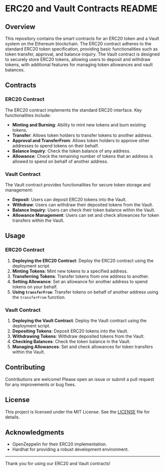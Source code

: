 # ERC20 and Vault Contracts README

## Overview

This repository contains the smart contracts for an ERC20 token and a Vault system on the Ethereum blockchain. The ERC20 contract adheres to the standard ERC20 token specification, providing basic functionalities such as token transfer, approval, and balance inquiry. The Vault contract is designed to securely store ERC20 tokens, allowing users to deposit and withdraw tokens, with additional features for managing token allowances and vault balances.

## Contracts

### ERC20 Contract

The ERC20 contract implements the standard ERC20 interface. Key functionalities include:

- **Minting and Burning**: Ability to mint new tokens and burn existing tokens.
- **Transfer**: Allows token holders to transfer tokens to another address.
- **Approval and TransferFrom**: Allows token holders to approve other addresses to spend tokens on their behalf.
- **Balance Inquiry**: Check the token balance of any address.
- **Allowance**: Check the remaining number of tokens that an address is allowed to spend on behalf of another address.

### Vault Contract

The Vault contract provides functionalities for secure token storage and management:

- **Deposit**: Users can deposit ERC20 tokens into the Vault.
- **Withdraw**: Users can withdraw their deposited tokens from the Vault.
- **Balance Inquiry**: Users can check their token balance within the Vault.
- **Allowance Management**: Users can set and check allowances for token transfers within the Vault.

## Usage

### ERC20 Contract

1. **Deploying the ERC20 Contract**: Deploy the ERC20 contract using the deployment script.
2. **Minting Tokens**: Mint new tokens to a specified address.
3. **Transferring Tokens**: Transfer tokens from one address to another.
4. **Setting Allowance**: Set an allowance for another address to spend tokens on your behalf.
5. **Using `transferFrom`**: Transfer tokens on behalf of another address using the `transferFrom` function.

### Vault Contract

1. **Deploying the Vault Contract**: Deploy the Vault contract using the deployment script.
2. **Depositing Tokens**: Deposit ERC20 tokens into the Vault.
3. **Withdrawing Tokens**: Withdraw deposited tokens from the Vault.
4. **Checking Balances**: Check the token balance in the Vault.
5. **Managing Allowances**: Set and check allowances for token transfers within the Vault.

## Contributing

Contributions are welcome! Please open an issue or submit a pull request for any improvements or bug fixes.

## License

This project is licensed under the MIT License. See the [LICENSE](LICENSE) file for details.

## Acknowledgments

- OpenZeppelin for their ERC20 implementation.
- Hardhat for providing a robust development environment.

---
 Thank you for using our ERC20 and Vault contracts!

